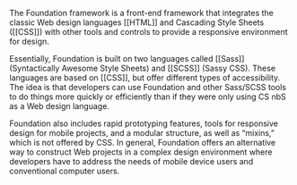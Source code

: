 The Foundation framework is a front-end framework that integrates the classic Web design languages [[HTML]] and Cascading Style Sheets ([[CSS]]) with other tools and controls to provide a responsive environment for design. 

Essentially, Foundation is built on two languages called [[Sass]] (Syntactically Awesome Style Sheets) and [[SCSS]] (Sassy CSS). These languages are based on [[CSS]], but offer different types of accessibility. The idea is that developers can use Foundation and other Sass/SCSS tools to do things more quickly or efficiently than if they were only using CS nbS as a Web design language.

Foundation also includes rapid prototyping features, tools for responsive design for mobile projects, and a modular structure, as well as “mixins,” which is not offered by CSS. In general, Foundation offers an alternative way to construct Web projects in a complex design environment where developers have to address the needs of mobile device users and conventional computer users.